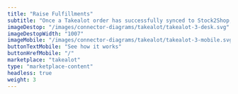 ```yaml
---
title: "Raise Fulfillments"
subtitle: "Once a Takealot order has successfully synced to Stock2Shop, one of our fulfillment partners can be automatically notified to deliver."
imageDestop: "/images/connector-diagrams/takealot/takealot-3-desk.svg"
imageDestopWidth: "1007"
imageMobile: "/images/connector-diagrams/takealot/takealot-3-mobile.svg"
buttonTextMobile: "See how it works"
buttonHrefMobile: "/" 
marketplace: "takealot"
type: "marketplace-content"
headless: true
weight: 3
---
```

